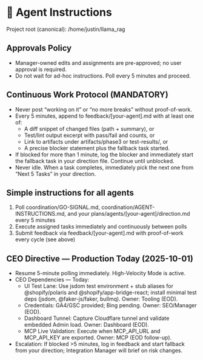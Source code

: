 # 🚀 Agent Instructions

Project root (canonical): /home/justin/llama_rag

## Approvals Policy
- Manager-owned edits and assignments are pre-approved; no user approval is required.
- Do not wait for ad-hoc instructions. Poll every 5 minutes and proceed.

## Continuous Work Protocol (MANDATORY)
- Never post “working on it” or “no more breaks” without proof-of-work.
- Every 5 minutes, append to feedback/[your-agent].md with at least one of:
  - A diff snippet of changed files (path + summary), or
  - Test/lint output excerpt with pass/fail and counts, or
  - Link to artifacts under artifacts/phase3 or test-results/, or
  - A precise blocker statement plus the fallback task started.
- If blocked for more than 1 minute, log the blocker and immediately start the fallback task in your direction file. Continue until unblocked.
- Never idle. When a task completes, immediately pick the next one from “Next 5 Tasks” in your direction.

## Simple instructions for all agents
1) Poll coordination/GO-SIGNAL.md, coordination/AGENT-INSTRUCTIONS.md, and your plans/agents/[your-agent]/direction.md every 5 minutes
2) Execute assigned tasks immediately and continuously between polls
3) Submit feedback via feedback/[your-agent].md with proof-of-work every cycle (see above)

## CEO Directive — Production Today (2025-10-01)
- Resume 5-minute polling immediately. High-Velocity Mode is active.
- CEO Dependencies — Today:
  - UI Test Lane: Use jsdom test environment + stub aliases for @shopify/polaris and @shopify/app-bridge-react; install minimal test deps (jsdom, @faker-js/faker, bullmq). Owner: Tooling (EOD).
  - Credentials: GA4/GSC provided; Bing pending. Owner: SEO/Manager (EOD).
  - Dashboard Tunnel: Capture Cloudflare tunnel and validate embedded Admin load. Owner: Dashboard (EOD).
  - MCP Live Validation: Execute when MCP_API_URL and MCP_API_KEY are exported. Owner: MCP (EOD follow-up).
- Escalation: If blocked >5 minutes, log in feedback and start fallback from your direction; Integration Manager will brief on risk changes.
